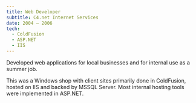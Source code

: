 ```yaml
---
title: Web Developer
subtitle: C4.net Internet Services
date: 2004 – 2006
tech:
  - ColdFusion
  - ASP.NET
  - IIS
---
```


Developed web applications for local businesses and for internal use as a summer job.

This was a Windows shop with client sites primarily done in ColdFusion, hosted on IIS and backed by MSSQL Server. Most internal hosting tools were implemented in ASP.NET.
